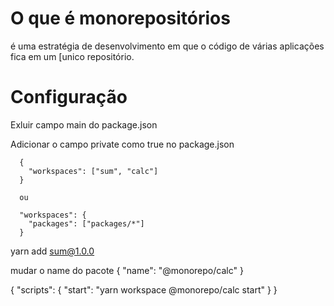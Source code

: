 # O que é monorepositórios

é uma estratégia de desenvolvimento em que o código de várias aplicações fica em um [unico repositório.

# Configuração

Exluir campo main do package.json

Adicionar o campo private como true no package.json

```
  {
    "workspaces": ["sum", "calc"]
  }

  ou 

  "workspaces": {
    "packages": ["packages/*"]
  }
```
yarn add sum@1.0.0


mudar o name do pacote
{
  "name": "@monorepo/calc"
}

{
  "scripts": {
    "start": "yarn workspace @monorepo/calc start"
  }
}